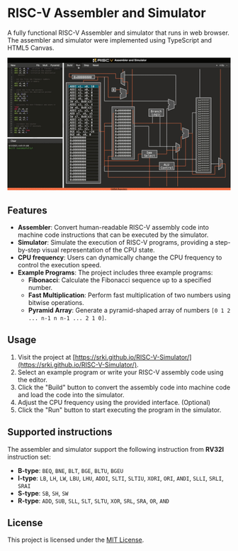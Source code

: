 # RISC-V Assembler and Simulator

A fully functional RISC-V Assembler and simulator that runs in web browser.
The assembler and simulator were implemented using TypeScript and HTML5 Canvas.

<img alt="" src="assets/fib-example.gif" width="640"/>

## Features
- **Assembler**: Convert human-readable RISC-V assembly code into machine code instructions that can be executed by the simulator.
- **Simulator**: Simulate the execution of RISC-V programs, providing a step-by-step visual representation of the CPU state.
- **CPU frequency**: Users can dynamically change the CPU frequency to control the execution speed.
- **Example Programs**: The project includes three example programs:
    - **Fibonacci**: Calculate the Fibonacci sequence up to a specified number.
    - **Fast Multiplication**: Perform fast multiplication of two numbers using bitwise operations.
    - **Pyramid Array**: Generate a pyramid-shaped array of numbers `[0 1 2 ... n-1 n n-1 ... 2 1 0]`.

## Usage
1. Visit the project at [https://srki.github.io/RISC-V-Simulator/](https://srki.github.io/RISC-V-Simulator/).
2. Select an example program or write your RISC-V assembly code using the editor.
3. Click the "Build" button to convert the assembly code into machine code and load the code into the simulator. 
4. Adjust the CPU frequency using the provided interface. (Optional)
5. Click the "Run" button to start executing the program in the simulator.

## Supported instructions
The assembler and simulator support the following instruction from **RV32I** instruction set:
- **B-type**: `BEQ`, `BNE`, `BLT`, `BGE`, `BLTU`, `BGEU`
- **I-type**: `LB`, `LH`, `LW`, `LBU`, `LHU`, `ADDI`, `SLTI`, `SLTIU`, `XORI`, `ORI`, `ANDI`, `SLLI`, `SRLI`, `SRAI`
- **S-type**: `SB`, `SH`, `SW`
- **R-type**: `ADD`, `SUB`, `SLL`, `SLT`, `SLTU`, `XOR`, `SRL`, `SRA`, `OR`, `AND`

## License

This project is licensed under the [MIT License](LICENSE).